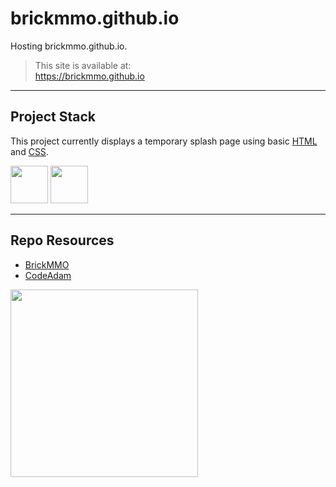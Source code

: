 # brickmmo.github.io

Hosting brickmmo.github.io.

> This site is available at:  
> https://brickmmo.github.io

---

## Project Stack

This project currently displays a temporary splash page using basic [HTML](https://developer.mozilla.org/en-US/docs/Web/HTML) and [CSS](https://developer.mozilla.org/en-US/docs/Web/CSS).

<img src="https://console.codeadam.ca/api/image/html" width="60"> <img src="https://console.codeadam.ca/api/image/css" width="60">

---

## Repo Resources

- [BrickMMO](https://brickmmo.com)
- [CodeAdam](https://codeadam.ca)

<a href="https://brickmmo.com">
<img src="https://brickmmo.com/images/brickmmo-logo-horizontal.jpg" width="300">
</a>
